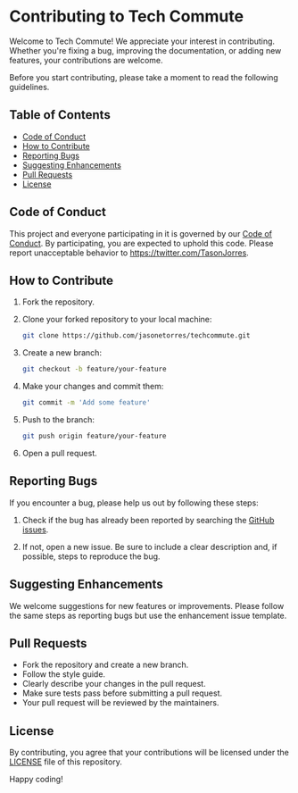 # Contributing to Tech Commute

Welcome to Tech Commute! We appreciate your interest in contributing. Whether you're fixing a bug, improving the documentation, or adding new features, your contributions are welcome.

Before you start contributing, please take a moment to read the following guidelines.

## Table of Contents

- [Code of Conduct](#code-of-conduct)
- [How to Contribute](#how-to-contribute)
- [Reporting Bugs](#reporting-bugs)
- [Suggesting Enhancements](#suggesting-enhancements)
- [Pull Requests](#pull-requests)
  <!-- - [Style Guide](#style-guide) -->
- [License](#license)

## Code of Conduct

This project and everyone participating in it is governed by our [Code of Conduct](CODE_OF_CONDUCT.md). By participating, you are expected to uphold this code. Please report unacceptable behavior to https://twitter.com/TasonJorres.

## How to Contribute

1. Fork the repository.
2. Clone your forked repository to your local machine:

   ```bash
   git clone https://github.com/jasonetorres/techcommute.git
   ```

3. Create a new branch:

   ```bash
   git checkout -b feature/your-feature
   ```

4. Make your changes and commit them:

   ```bash
   git commit -m 'Add some feature'
   ```

5. Push to the branch:

   ```bash
   git push origin feature/your-feature
   ```

6. Open a pull request.

## Reporting Bugs

If you encounter a bug, please help us out by following these steps:

1. Check if the bug has already been reported by searching the [GitHub issues](https://github.com/jasonetorres/techcommute/issues).

2. If not, open a new issue. Be sure to include a clear description and, if possible, steps to reproduce the bug.

## Suggesting Enhancements

We welcome suggestions for new features or improvements. Please follow the same steps as reporting bugs but use the enhancement issue template.

## Pull Requests

- Fork the repository and create a new branch.
- Follow the style guide.
- Clearly describe your changes in the pull request.
- Make sure tests pass before submitting a pull request.
- Your pull request will be reviewed by the maintainers.

<!--
## Style Guide

Please follow our [style guide](STYLE_GUIDE.md) for code consistency.
-->

## License

By contributing, you agree that your contributions will be licensed under the [LICENSE](LICENSE) file of this repository.

Happy coding!
